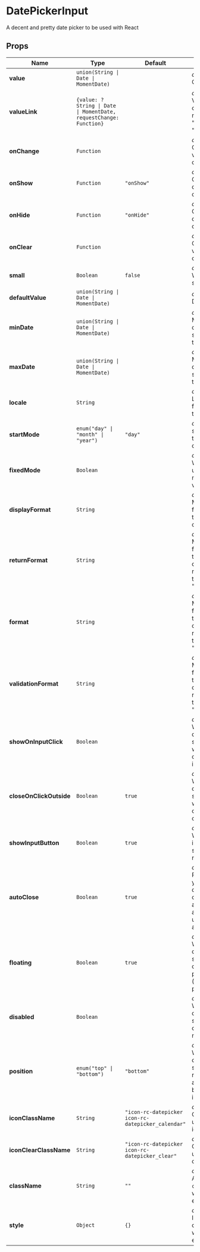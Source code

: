 # DatePickerInput

A decent and pretty date picker to be used with React

## Props
|Name|Type|Default|Description|
|----|----|-------|-----------|
| **value** | <code>union(String &#124; Date &#124; MomentDate)</code> |  | *optional*. Current date |
| **valueLink** | <code>{value: ?String &#124; Date &#124; MomentDate, requestChange: Function}</code> |  | *optional*. ValueLink object to replace "value" and "onChange" |
| **onChange** | <code>Function</code> |  | *optional*. Called when value changes |
| **onShow** | <code>Function</code> | <code>"onShow"</code> | *optional*. Called when datepicker is opened |
| **onHide** | <code>Function</code> | <code>"onHide"</code> | *optional*. Called when datepicker is closed |
| **onClear** | <code>Function</code> |  | *optional*. Called when value is cleared |
| **small** | <code>Boolean</code> | <code>false</code> | *optional*. Whether it's small or not |
| **defaultValue** | <code>union(String &#124; Date &#124; MomentDate)</code> |  | *optional*. Default date |
| **minDate** | <code>union(String &#124; Date &#124; MomentDate)</code> |  | *optional*. Minimum date selectable by the user |
| **maxDate** | <code>union(String &#124; Date &#124; MomentDate)</code> |  | *optional*. Maximum date selectable by the user |
| **locale** | <code>String</code> |  | *optional*. Locale used for translations |
| **startMode** | <code>enum("day" &#124; "month" &#124; "year")</code> | <code>"day"</code> | *optional*. The start view of the datepicker |
| **fixedMode** | <code>Boolean</code> |  | *optional*. Whether the user can use multiple views or not |
| **displayFormat** | <code>String</code> |  | *optional*. MomentJS format used to display current date |
| **returnFormat** | <code>String</code> |  | *optional*. MomentJS format used to format date before returing through "onChange" |
| **format** | <code>String</code> |  | *optional*. MomentJS format used to format date before returing through "onChange" |
| **validationFormat** | <code>String</code> |  | *optional*. MomentJS format used to format date before returing through "onChange" |
| **showOnInputClick** | <code>Boolean</code> |  | *optional*. Whether the datepicker should open when user click on the input |
| **closeOnClickOutside** | <code>Boolean</code> | <code>true</code> | *optional*. Whether the datepicker should close when user clicks outside of it |
| **showInputButton** | <code>Boolean</code> | <code>true</code> | *optional*. Whether the input-button should be rendered |
| **autoClose** | <code>Boolean</code> | <code>true</code> | *optional*. Pass true if you want the datepicker to close automatically after the user selects a value |
| **floating** | <code>Boolean</code> | <code>true</code> | *optional*. Whether the datepicker should float over the page content (absolute position) |
| **disabled** | <code>Boolean</code> |  | *optional*. Whether the datepicker should be disabled or not |
| **position** | <code>enum("top" &#124; "bottom")</code> | <code>"bottom"</code> | *optional*. Whether the datepicker should be rendered above or below the input field |
| **iconClassName** | <code>String</code> | <code>"icon-rc-datepicker icon-rc-datepicker_calendar"</code> | *optional*. Classname used for the icon |
| **iconClearClassName** | <code>String</code> | <code>"icon-rc-datepicker icon-rc-datepicker_clear"</code> | *optional*. Classname used for the clear icon |
| **className** | <code>String</code> | <code>""</code> | *optional*. Additional `className` for wrapper element |
| **style** | <code>Object</code> | <code>{}</code> | *optional*. Inline-style overrides for wrapper element |